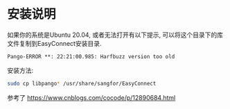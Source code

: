 # 安装说明

如果你的系统是Ubuntu 20.04, 或者无法打开有以下提示, 可以将这个目录下的库文件复制到EasyConnect安装目录.

```
Pango-ERROR **: 22:21:00.985: Harfbuzz version too old
```

安装方法:

```bash
sudo cp libpango* /usr/share/sangfor/EasyConnect
```

参考了 <https://www.cnblogs.com/cocode/p/12890684.html>
